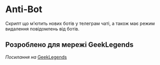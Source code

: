 # Anti-Bot

Скрипт що мʼютить нових ботів у телеграм чаті, а також  має режим видалення повідомлень від ботів.

## Розроблено для мережі GeekLegends

*Посилання на* [GeekLegends](https://t.me/geeklegends)
